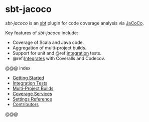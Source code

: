 # sbt-jacoco

_sbt-jacoco_ is an [sbt](http://scala-sbt.org/) plugin for code coverage analysis via
[JaCoCo](http://www.eclemma.org/jacoco/).

Key features of _sbt-jacoco_ include:

* Coverage of Scala and Java code.
* Aggregation of multi-project builds.
* Support for unit and @ref:[integration](integration-tests.md) tests.
* @ref:[Integrates](coverage-services.md) with Coveralls and Codecov.

@@@ index

* [Getting Started](getting-started.md)
* [Integration Tests](integration-tests.md)
* [Multi-Project Builds](multi-project.md)
* [Coverage Services](coverage-services.md)
* [Settings Reference](settings.md)
* [Contributors](contributors.md)

@@@
